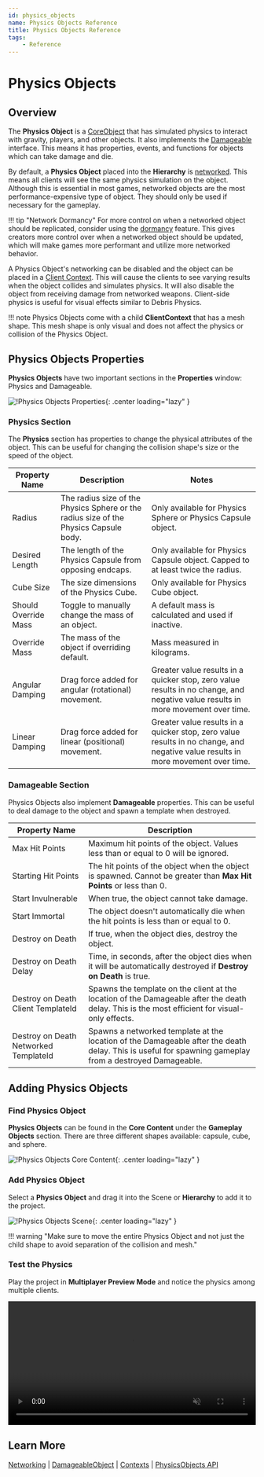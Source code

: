 ```yaml
---
id: physics_objects
name: Physics Objects Reference
title: Physics Objects Reference
tags:
    - Reference
---
```


# Physics Objects

## Overview

The **Physics Object** is a [CoreObject](../api/coreobject.md) that has simulated physics to interact with gravity, players, and other objects. It also implements the [Damageable](../api/damageable.md) interface. This means it has properties, events, and functions for objects which can take damage and die.

By default, a **Physics Object** placed into the **Hierarchy** is [networked](../reference/networking.md). This means all clients will see the same physics simulation on the object. Although this is essential in most games, networked objects are the most performance-expensive type of object. They should only be used if necessary for the gameplay.

!!! tip "Network Dormancy"
    For more control on when a networked object should be replicated, consider using the [dormancy](../tutorials/network_dormancy.md) feature. This gives creators more control over when a networked object should be updated, which will make games more performant and utilize more networked behavior.

A Physics Object's networking can be disabled and the object can be placed in a [Client Context](../api/contexts.md). This will cause the clients to see varying results when the object collides and simulates physics. It will also disable the object from receiving damage from networked weapons. Client-side physics is useful for visual effects similar to Debris Physics.

!!! note
    Physics Objects come with a child **ClientContext** that has a mesh shape. This mesh shape is only visual and does not affect the physics or collision of the Physics Object.

## Physics Objects Properties

**Physics Objects** have two important sections in the **Properties** window: Physics and Damageable.

![!Physics Objects Properties](../img/PhysicsObjects/PhysicsObjects_Properties.png){: .center loading="lazy" }

### Physics Section

The **Physics** section has properties to change the physical attributes of the object. This can be useful for changing the collision shape's size or the speed of the object.

| Property Name | Description | Notes |
| --- | --- | --- |
| Radius | The radius size of the Physics Sphere or the radius size of the Physics Capsule body. | Only available for Physics Sphere or Physics Capsule object. |
| Desired Length | The length of the Physics Capsule from opposing endcaps. | Only available for Physics Capsule object. Capped to at least twice the radius. |
| Cube Size | The size dimensions of the Physics Cube. | Only available for Physics Cube object. |
| Should Override Mass | Toggle to manually change the mass of an object. | A default mass is calculated and used if inactive. |
| Override Mass | The mass of the object if overriding default. | Mass measured in kilograms. |
| Angular Damping | Drag force added for angular (rotational) movement. | Greater value results in a quicker stop, zero value results in no change, and negative value results in more movement over time. |
| Linear Damping | Drag force added for linear (positional) movement. | Greater value results in a quicker stop, zero value results in no change, and negative value results in more movement over time. |

### Damageable Section

Physics Objects also implement **Damageable** properties. This can be useful to deal damage to the object and spawn a template when destroyed.

| Property Name | Description |
| ------------- | ----------- |
| Max Hit Points | Maximum hit points of the object. Values less than or equal to 0 will be ignored. |
| Starting Hit Points | The hit points of the object when the object is spawned. Cannot be greater than **Max Hit Points** or less than 0. |
| Start Invulnerable | When true, the object cannot take damage. |
| Start Immortal | The object doesn't automatically die when the hit points is less than or equal to 0. |
| Destroy on Death | If true, when the object dies, destroy the object. |
| Destroy on Death Delay | Time, in seconds, after the object dies when it will be automatically destroyed if **Destroy on Death** is true. |
| Destroy on Death Client TemplateId | Spawns the template on the client at the location of the Damageable after the death delay. This is the most efficient for visual-only effects. |
| Destroy on Death Networked TemplateId | Spawns a networked template at the location of the Damageable after the death delay. This is useful for spawning gameplay from a destroyed Damageable. |

## Adding Physics Objects

### Find Physics Object

**Physics Objects** can be found in the **Core Content** under the **Gameplay Objects** section. There are three different shapes available: capsule, cube, and sphere.

![!Physics Objects Core Content](../img/PhysicsObjects/PhysicsObjects_CoreContent.png){: .center loading="lazy" }

### Add Physics Object

Select a **Physics Object** and drag it into the Scene or **Hierarchy** to add it to the project.

![!Physics Objects Scene](../img/PhysicsObjects/PhysicsObjects_Scene.png){: .center loading="lazy" }

!!! warning "Make sure to move the entire Physics Object and not just the child shape to avoid separation of the collision and mesh."

### Test the Physics

Play the project in **Multiplayer Preview Mode** and notice the physics among multiple clients.

<div class="mt-video" style="width:100%">
    <video autoplay muted playsinline controls loop class="center" style="width:100%">
        <source src="/img/PhysicsObjects/PhysicsObjects_Test.mp4" type="video/mp4" />
    </video>
</div>

## Learn More

[Networking](../reference/networking.md) | [DamageableObject](../api/damageableobject.md) | [Contexts](../api/contexts.md) | [PhysicsObjects API](./api/physicsobject.md)

